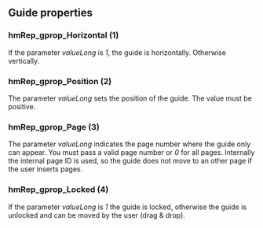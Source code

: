 ## Guide properties

### hmRep_gprop_Horizontal (1)
If the parameter *valueLong* is *1*, the guide is horizontally. Otherwise vertically.

### hmRep_gprop_Position (2)
The parameter *valueLong* sets the position of the guide. The value must be positive.

### hmRep_gprop_Page (3)
The parameter *valueLong* indicates the page number where the guide only can appear. You must pass a valid page number or *0* for all pages. Internally the internal page ID is used, so the guide does not move to an other page if the user inserts pages.

### hmRep_gprop_Locked (4)
If the parameter *valueLong* is *1* the guide is locked, otherwise the guide is unlocked and can be moved by the user (drag & drop).
